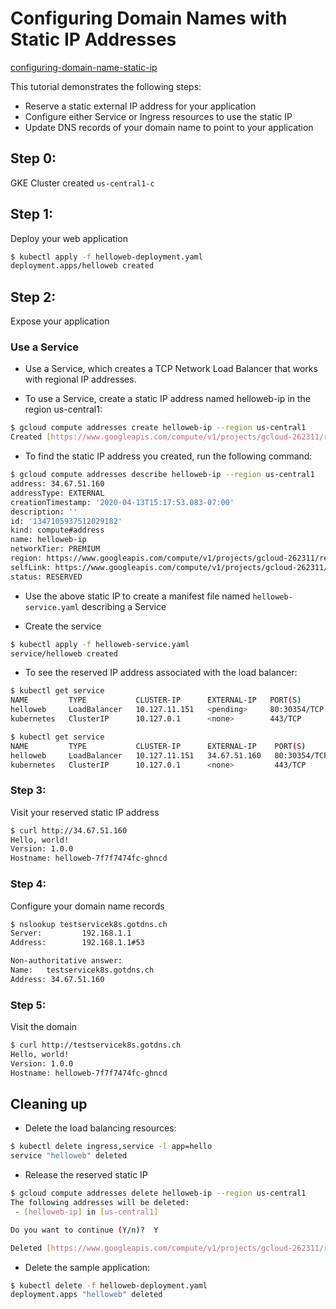 # Configuring Domain Names with Static IP Addresses

[configuring-domain-name-static-ip](https://cloud.google.com/kubernetes-engine/docs/tutorials/configuring-domain-name-static-ip)

This tutorial demonstrates the following steps:

- Reserve a static external IP address for your application
- Configure either Service or Ingress resources to use the static IP
- Update DNS records of your domain name to point to your application


## Step 0:
GKE Cluster created `us-central1-c	`



## Step 1: 

Deploy your web application

```bash
$ kubectl apply -f helloweb-deployment.yaml
deployment.apps/helloweb created
```

## Step 2: 

Expose your application

### Use a Service
- Use a Service, which creates a TCP Network Load Balancer that works with regional IP addresses.

- To use a Service, create a static IP address named helloweb-ip in the region us-central1:

```bash
$ gcloud compute addresses create helloweb-ip --region us-central1
Created [https://www.googleapis.com/compute/v1/projects/gcloud-262311/regions/us-central1/addresses/helloweb-ip].
```
  
- To find the static IP address you created, run the following command:
 
```bash
$ gcloud compute addresses describe helloweb-ip --region us-central1
address: 34.67.51.160
addressType: EXTERNAL
creationTimestamp: '2020-04-13T15:17:53.083-07:00'
description: ''
id: '1347105937512029182'
kind: compute#address
name: helloweb-ip
networkTier: PREMIUM
region: https://www.googleapis.com/compute/v1/projects/gcloud-262311/regions/us-central1
selfLink: https://www.googleapis.com/compute/v1/projects/gcloud-262311/regions/us-central1/addresses/helloweb-ip
status: RESERVED
```

- Use the above static IP  to create a manifest file named `helloweb-service.yaml` describing a Service

- Create the service

```bash
$ kubectl apply -f helloweb-service.yaml
service/helloweb created
```

- To see the reserved IP address associated with the load balancer:
  
```bash
$ kubectl get service
NAME         TYPE           CLUSTER-IP      EXTERNAL-IP   PORT(S)        AGE
helloweb     LoadBalancer   10.127.11.151   <pending>     80:30354/TCP   36s
kubernetes   ClusterIP      10.127.0.1      <none>        443/TCP        73m

$ kubectl get service
NAME         TYPE           CLUSTER-IP      EXTERNAL-IP    PORT(S)        AGE
helloweb     LoadBalancer   10.127.11.151   34.67.51.160   80:30354/TCP   99s
kubernetes   ClusterIP      10.127.0.1      <none>         443/TCP        74m
```

### Step 3: 

Visit your reserved static IP address

```bash
$ curl http://34.67.51.160           
Hello, world!
Version: 1.0.0
Hostname: helloweb-7f7f7474fc-ghncd
```

### Step 4:

Configure your domain name records
```bash
$ nslookup testservicek8s.gotdns.ch                       
Server:         192.168.1.1
Address:        192.168.1.1#53

Non-authoritative answer:
Name:   testservicek8s.gotdns.ch
Address: 34.67.51.160
```

### Step 5:
Visit the domain

```bash
$ curl http://testservicek8s.gotdns.ch                       
Hello, world!
Version: 1.0.0
Hostname: helloweb-7f7f7474fc-ghncd
```

## Cleaning up

- Delete the load balancing resources:
  
```bash
$ kubectl delete ingress,service -l app=hello
service "helloweb" deleted
```

- Release the reserved static IP

```bash
$ gcloud compute addresses delete helloweb-ip --region us-central1
The following addresses will be deleted:
 - [helloweb-ip] in [us-central1]

Do you want to continue (Y/n)?  Y

Deleted [https://www.googleapis.com/compute/v1/projects/gcloud-262311/regions/us-central1/addresses/helloweb-ip].
```

- Delete the sample application:
  
```bash
$ kubectl delete -f helloweb-deployment.yaml
deployment.apps "helloweb" deleted
```